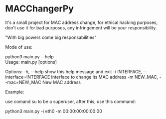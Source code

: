 # MACChangerPy
It's a small project for MAC address change, for ethical hacking purposes, don't use it for bad purposes, any infringement will be your responsibility.

"With big powers come big responsabilities"

Mode of use:

python3 main.py --help                                  
Usage: main.py [options]

Options:
  -h, --help show this help message and exit
  -i INTERFACE, --interface=INTERFACE Interface to change its MAC address
  -m NEW_MAC, --mac=NEW_MAC New MAC address
                                      
                                      
Example:

use comand su to be a superuser, after this, use this command:

python3 main.py -i eth0 -m 00:00:00:00:00:00
